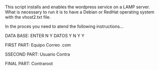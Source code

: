 This script installs and enables the wordpress service on a LAMP server.
What is necessary to run it is to have a Debian or RedHat operating system with the vhost2.txt file.

In the proces you need to atend the following instructions...

DATA BASE:
ENTER
N
Y
DATOS
Y
N
Y
Y

FIRST PART:
Equipo
Correo
.com

SSECOND PART:
Usuario
Contra

FINAL PART:
Contraroot
